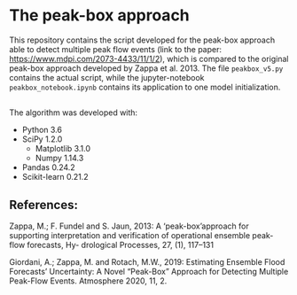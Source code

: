 # The peak-box approach

This repository contains the script developed for the peak-box approach able to detect multiple peak flow events (link to the paper: https://www.mdpi.com/2073-4433/11/1/2), which is compared to the original peak-box approach developed by Zappa et al. 2013. The file `peakbox_v5.py` contains the actual script, while the jupyter-notebook `peakbox_notebook.ipynb` contains its application to one model initialization. 
##
The algorithm was developed with:
- Python 3.6
- SciPy 1.2.0
  - Matplotlib 3.1.0
  - Numpy 1.14.3
- Pandas 0.24.2
- Scikit-learn 0.21.2

## References:
Zappa, M.; F. Fundel and S. Jaun, 2013: A ‘peak-box’approach for supporting
interpretation and verification of operational ensemble peak-flow forecasts, Hy-
drological Processes, 27, (1), 117–131

Giordani, A.; Zappa, M. and Rotach, M.W., 2019: Estimating Ensemble Flood Forecasts’ Uncertainty: A Novel “Peak-Box” Approach for Detecting Multiple Peak-Flow Events. Atmosphere 2020, 11, 2.
